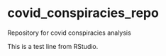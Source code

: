 # covid_conspiracies_repo
Repository for covid conspiracies analysis

This is a test line from RStudio.